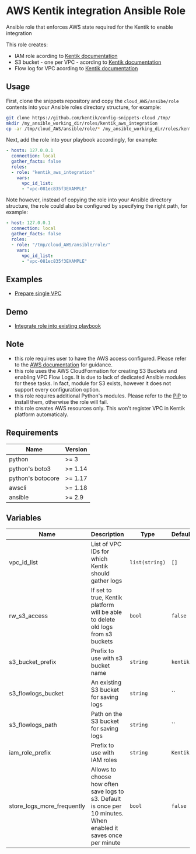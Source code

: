 # AWS Kentik integration Ansible Role

Ansible role that enforces AWS state required for the Kentik to enable integration

This role creates:
* IAM role acording to [Kentik documentation](https://kb.kentik.com/Fc14.htm#Fc14-Create_an_AWS_Role)
* S3 bucket - one per VPC - acording to [Kentik documentation](https://kb.kentik.com/Fc14.htm#Fc14-Create_an_S3_Bucket)
* Flow log for VPC acording to [Kentik documentation](https://kb.kentik.com/Fc14.htm#Fc14-Configure_Log_Publishing)

## Usage

First, clone the snippets repository and copy the `cloud_AWS/ansibe/role` contents into your Ansible roles directory structure, for example:
```bash
git clone https://github.com/kentik/config-snippets-cloud /tmp/
mkdir /my_ansible_working_dir/roles/kentik_aws_integration
cp -ar /tmp/cloud_AWS/ansible/role/* /my_ansible_working_dir/roles/kentik_aws_integration
```

Next, add the role into your playbook accordingly, for example:
```yaml
- hosts: 127.0.0.1
  connection: local
  gather_facts: false
  roles:
  - role: "kentik_aws_integration"
    vars:
      vpc_id_list:
      - "vpc-081ec835f3EXAMPLE"
```

Note however, instead of copying the role into your Ansible directory structure, the role could also be configured by specifying the right path, for example:
```yaml
- host: 127.0.0.1
  connection: local
  gather_facts: false
  roles:
  - role: "/tmp/cloud_AWS/ansible/role/"
    vars:
      vpc_id_list:
      - "vpc-081ec835f3EXAMPLE"
```

## Examples

* [Prepare single VPC](examples/single-vpc)

## Demo

* [Integrate role into existing playbook](demo)

## Note
* this role requires user to have the AWS access configured. Please refer to the [AWS documentation](https://docs.aws.amazon.com/cli/latest/userguide/cli-chap-configure.html) for guidance.
* this role uses the AWS CloudFormation for creating S3 Buckets and enabling VPC Flow Logs. It is due to lack of dedicated Ansible modules for these tasks. In fact, module for S3 exists, however it does not support every configuration option.
* this role requires additional Python's modules. Please refer to the [PiP](https://pip.pypa.io/en/stable/) to install them, otherwise the role will fail.
* this role creates AWS resources only. This won't register VPC in Kentik platform automaticaly.

## Requirements

| Name | Version |
|------|---------|
| python | >= 3 |
| python's boto3 | >= 1.14 |
| python's botocore | >= 1.17 |
| awscli | >= 1.18 |
| ansible | >= 2.9 |

## Variables

| Name | Description                                                                                                       | Type | Default | Required |
|------|-------------------------------------------------------------------------------------------------------------------|------|---------|:--------:|
| vpc\_id\_list | List of VPC IDs for which Kentik should gather logs                                                               | `list(string)` | `[]` | yes |
| rw\_s3\_access | If set to true, Kentik platform will be able to delete old logs from s3 buckets                                   | `bool` | `false` | no |
| s3\_bucket\_prefix | Prefix to use with s3 bucket name                                                                                 | `string` | `kentik` | no |
| s3\_flowlogs\_bucket | An existing S3 bucket for saving logs                                                                             | `string` | `` | no |
| s3\_flowlogs\_path | Path on the S3 bucket for saving logs                                                                             | `string` | `` | no |
| iam\_role\_prefix | Prefix to use with IAM roles                                                                                      | `string` | `Kentik` | no |
| store\_logs\_more\_frequently | Allows to choose how often save logs to s3. Default is once per 10 minutes. When enabled it saves once per minute | `bool` | `false` | no |
